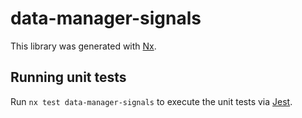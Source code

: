 # data-manager-signals

This library was generated with [Nx](https://nx.dev).


## Running unit tests

Run `nx test data-manager-signals` to execute the unit tests via [Jest](https://jestjs.io).


